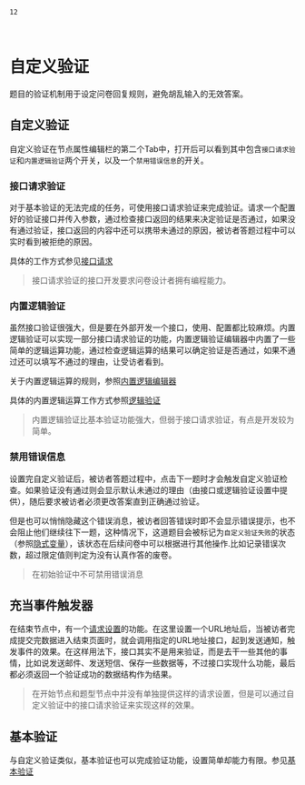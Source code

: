 ```index
12
```
```tag

```
```summary

```
# 自定义验证

题目的验证机制用于设定问卷回复规则，避免胡乱输入的无效答案。

## 自定义验证
自定义验证在节点属性编辑栏的第二个Tab中，打开后可以看到其中包含`接口请求验证`和`内置逻辑验证`两个开关，以及一个`禁用错误信息`的开关。

### 接口请求验证
对于基本验证的无法完成的任务，可使用接口请求验证来完成验证。请求一个配置好的验证接口并传入参数，通过检查接口返回的结果来决定验证是否通过，如果没有通过验证，接口返回的内容中还可以携带未通过的原因，被访者答题过程中可以实时看到被拒绝的原因。

具体的工作方式参见[接口请求](../advance-topic/request.md)

> 接口请求验证的接口开发要求问卷设计者拥有编程能力。

### 内置逻辑验证
虽然接口验证很强大，但是要在外部开发一个接口，使用、配置都比较麻烦。内置逻辑验证可以实现一部分接口请求验证的功能，内置逻辑验证编辑器中内置了一些简单的逻辑运算功能，通过检查逻辑运算的结果可以确定验证是否通过，如果不通过还可以填写不通过的理由，让受访者看到。

关于内置逻辑运算的规则，参照[内置逻辑编辑器](../logic/logic-editor.md)

具体的内置逻辑运算工作方式参照[逻辑验证](../logic/validation.md)

> 内置逻辑验证比基本验证功能强大，但弱于接口请求验证，有点是开发较为简单。

### 禁用错误信息
设置完自定义验证后，被访者答题过程中，点击下一题时才会触发自定义验证检查。如果验证没有通过则会显示默认未通过的理由（由接口或逻辑验证设置中提供），随后要求被访者必须更改答案直到正确通过验证。

但是也可以悄悄隐藏这个错误消息，被访者回答错误时即不会显示错误提示，也不会阻止他们继续往下一题，这种情况下，这道题目会被标记为`自定义验证失败`的状态（参照[隐式变量](../variable/implicit.md)），该状态在后续问卷中可以根据进行其他操作.比如记录错误次数，超过限定值则判定为没有认真作答的废卷。

> 在初始验证中不可禁用错误消息

## 充当事件触发器

在结束节点中，有一个[请求设置](../nodes/end.md)的功能。在这里设置一个URL地址后，当被访者完成提交完数据进入结束页面时，就会调用指定的URL地址接口，起到发送通知，触发事件的效果。在这样用法下，接口其实不是用来验证，而是去干一些其他的事情，比如说发送邮件、发送短信、保存一些数据等，不过接口实现什么功能，最后都必须返回一个验证成功的数据结构作为结果。

> 在开始节点和题型节点中并没有单独提供这样的请求设置，但是可以通过自定义验证中的接口请求验证来实现这样的效果。

## 基本验证
与自定义验证类似，基本验证也可以完成验证功能，设置简单却能力有限。参见[基本验证](../logic/validation.md)
